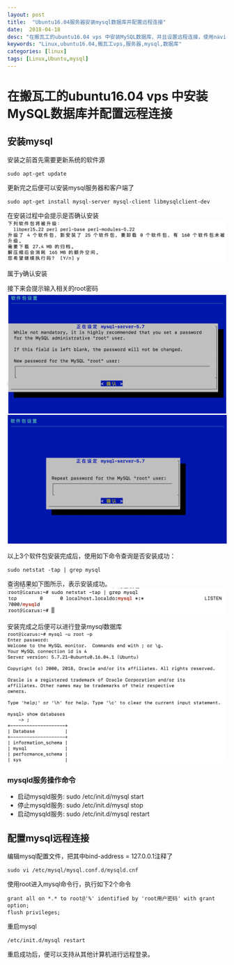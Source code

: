 ```yaml
---
layout: post
title:  "Ubuntu16.04服务器安装mysql数据库并配置远程连接"
date:  2018-04-18
desc: "在搬瓦工的ubuntu16.04 vps 中安装MySQL数据库，并且设置远程连接，使用navicat进行控制"
keywords: "Linux,ubuntu16.04,搬瓦工vps,服务器,mysql,数据库"
categories: [linux]
tags: [Linux,Ubuntu,mysql]
---
```

# 在搬瓦工的ubuntu16.04 vps 中安装MySQL数据库并配置远程连接

## 安装mysql

安装之前首先需要更新系统的软件源
```
sudo apt-get update
```

更新完之后便可以安装mysql服务器和客户端了
```
sudo apt-get install mysql-server mysql-client libmysqlclient-dev
```

在安装过程中会提示是否确认安装
![mysql-install-1](/assets/images/2018-04/mysql-install-1.png)

属于y确认安装

接下来会提示输入相关的root密码
![mysql-install-2](/assets/images/2018-04/mysql-install-2.png)
![mysql-install-3](/assets/images/2018-04/mysql-install-3.png)

以上3个软件包安装完成后，使用如下命令查询是否安装成功：
```
sudo netstat -tap | grep mysql
```
查询结果如下图所示，表示安装成功。
![mysql-install-5](/assets/images/2018-04/mysql-install-5.png)

安装完成之后便可以进行登录mysql数据库
![mysql-install-4](/assets/images/2018-04/mysql-install-4.png)

### mysqld服务操作命令

- 启动mysqld服务: sudo /etc/init.d/mysql start
- 停止mysqld服务: sudo /etc/init.d/mysql stop
- 启动mysqld服务: sudo /etc/init.d/mysql restart

## 配置mysql远程连接

编辑mysql配置文件，把其中bind-address = 127.0.0.1注释了
```
sudo vi /etc/mysql/mysql.conf.d/mysqld.cnf 
```

使用root进入mysql命令行，执行如下2个命令
```
grant all on *.* to root@'%' identified by 'root用户密码' with grant option;
flush privileges;
```

重启mysql
```
/etc/init.d/mysql restart
```
重启成功后，便可以支持从其他计算机进行远程登录。